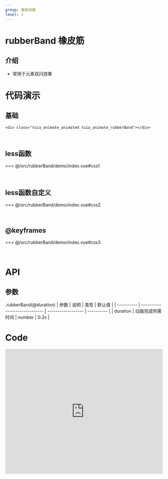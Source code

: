 ```yaml
---
group: 基础动画
level: 1
---
```


# rubberBand 橡皮筋

## 介绍
* 常用于元素双闪效果

# 代码演示

## 基础

```
<div class="tuia_animate_animated tuia_animate_rubberBand"></div>
```

<br />

## less函数

<<< @/src/rubberBand/demo/index.vue#css1

<br />

## less函数自定义

<<< @/src/rubberBand/demo/index.vue#css2

<br />

## @keyframes

<<< @/src/rubberBand/demo/index.vue#css3

<br />

# API

## 参数
.rubberBand(@duration)
| 参数       | 说明                          | 类型               | 默认值     |
| ---------- | ----------------------------- | ------------------ | ---------- |
| duration       | 动画完成所需时间                 | number           | 0.2s  |
<br />

# Code

<iframe allowfullscreen="true" allowpaymentrequest="true" allowtransparency="true" frameborder="0" height="400" width="100%" scrolling="no" style="width: 100%; overflow:hidden; display:block;" loading="lazy" src="https://codepen.io/xieshiyi/embed/gORPBxa?height=265&theme-id=dark&default-tab=css%2Cresult&user=eltonmesquita&slug-hash=oNjGGbw&pen-title=Prefers-reduce-motion%20media%20query&name=cp_embed_1"></iframe>
